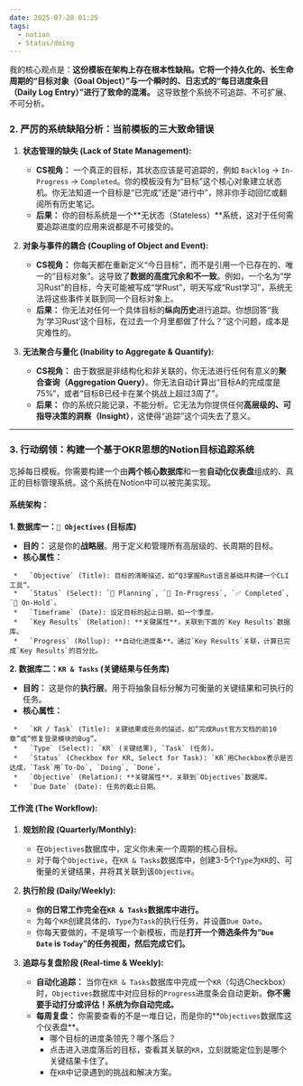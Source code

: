 ```yaml
---
date: 2025-07-28 01:25
tags:
  - notion
  - Status/doing
---
```


我的核心观点是：**这份模板在架构上存在根本性缺陷。它将一个持久化的、长生命周期的“目标对象（Goal Object）”与一个瞬时的、日志式的“每日进度条目（Daily Log Entry）”进行了致命的混淆。** 这导致整个系统不可追踪、不可扩展、不可分析。

### **2. 严厉的系统缺陷分析：当前模板的三大致命错误**

1. **状态管理的缺失 (Lack of State Management):**
   - **CS视角：** 一个真正的目标，其状态应该是可追踪的，例如 `Backlog` -> `In-Progress` -> `Completed`。你的模板没有为“目标”这个核心对象建立状态机。你无法知道一个目标是“已完成”还是“进行中”，除非你手动回忆或翻阅所有历史笔记。
   - **后果：** 你的目标系统是一个**无状态（Stateless）**系统，这对于任何需要追踪进度的应用来说都是不可接受的。

2. **对象与事件的耦合 (Coupling of Object and Event):**
   - **CS视角：** 你每天都在重新定义“今日目标”，而不是引用一个已存在的、唯一的“目标对象”。这导致了**数据的高度冗余和不一致**。例如，一个名为“学习Rust”的目标，今天可能被写成“学Rust”，明天写成“Rust学习”，系统无法将这些事件关联到同一个目标对象上。
   - **后果：** 你无法对任何一个具体目标的**纵向历史**进行追踪。你想回答“我为‘学习Rust’这个目标，在过去一个月里都做了什么？”这个问题，成本是灾难性的。

3. **无法聚合与量化 (Inability to Aggregate & Quantify):**
   - **CS视角：** 由于数据是非结构化和非关联的，你无法进行任何有意义的**聚合查询（Aggregation Query）**。你无法自动计算出“目标A的完成度是75%”，或者“目标B已经卡在某个挑战上超过3周了”。
   - **后果：** 你的系统只能记录，不能分析。它无法为你提供任何**高层级的、可指导决策的洞察（Insight）**，这使得“追踪”这个词失去了意义。

---

### **3. 行动纲领：构建一个基于OKR思想的Notion目标追踪系统**

忘掉每日模板。你需要构建一个由**两个核心数据库**和一套**自动化仪表盘**组成的、真正的目标管理系统。这个系统在Notion中可以被完美实现。

#### **系统架构：**

**1. 数据库一：`🎯 Objectives` (目标库)**

- **目的：** 这是你的**战略层**。用于定义和管理所有高层级的、长周期的目标。
- **核心属性：**

```
 *   `Objective` (Title): 目标的清晰描述，如“Q3掌握Rust语言基础并构建一个CLI工具”。
 *   `Status` (Select): `📝 Planning`, `🚀 In-Progress`, `✅ Completed`, `🧊 On-Hold`。
 *   `Timeframe` (Date): 设定目标的起止日期，如一个季度。
 *   `Key Results` (Relation): **关键属性**，关联到下面的`Key Results`数据库。
 *   `Progress` (Rollup): **自动化进度条**。通过`Key Results`关联，计算已完成`Key Results`的百分比。
```

**2. 数据库二：`KR & Tasks` (关键结果与任务库)**

- **目的：** 这是你的**执行层**。用于将抽象目标分解为可衡量的关键结果和可执行的任务。
- **核心属性：**

```
 *   `KR / Task` (Title): 关键结果或任务的描述，如“完成Rust官方文档的前10章”或“修复登录模块的Bug”。
 *   `Type` (Select): `KR` (关键结果), `Task` (任务)。
 *   `Status` (Checkbox for KR, Select for Task): `KR`用Checkbox表示是否达成，`Task`用`To-Do`, `Doing`, `Done`。
 *   `Objective` (Relation): **关键属性**，关联到`Objectives`数据库。
 *   `Due Date` (Date): 任务的截止日期。
```

#### **工作流 (The Workflow):**

1. **规划阶段 (Quarterly/Monthly):**
   - 在`Objectives`数据库中，定义你未来一个周期的核心目标。
   - 对于每个`Objective`，在`KR & Tasks`数据库中，创建3-5个`Type`为`KR`的、可衡量的关键结果，并将其关联到该`Objective`。

2. **执行阶段 (Daily/Weekly):**
   - **你的日常工作完全在`KR & Tasks`数据库中进行。**
   - 为每个`KR`创建具体的、`Type`为`Task`的执行任务，并设置`Due Date`。
   - 你每天要做的，不是填写一个新模板，而是**打开一个筛选条件为“`Due Date` is `Today`”的任务视图，然后完成它们。**

3. **追踪与复盘阶段 (Real-time & Weekly):**
   - **自动化追踪：** 当你在`KR & Tasks`数据库中完成一个`KR`（勾选Checkbox）时，`Objectives`数据库中对应目标的`Progress`进度条会自动更新。**你不需要手动打分或评估！系统为你自动完成。**
   - **每周复盘：** 你需要查看的不是一堆日记，而是你的**`Objectives`数据库这个仪表盘**。
     - 哪个目标的进度条领先？哪个落后？
     - 点击进入进度落后的目标，查看其关联的`KR`，立刻就能定位到是哪个关键结果卡住了。
     - 在`KR`中记录遇到的挑战和解决方案。
